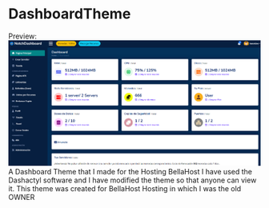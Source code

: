 # DashboardTheme
Preview:
<img src="./assets/img/View.png"><br>
A Dashboard Theme that I made for the Hosting BellaHost
I have used the Dashactyl software and I have modified the theme so that anyone can view it.
This theme was created for BellaHost Hosting in which I was the old OWNER
